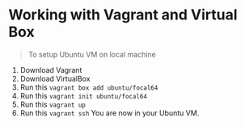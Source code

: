 <h1> Working with Vagrant and Virtual Box </h1>

> To setup Ubuntu VM on local machine  

1. Download Vagrant  
2. Download VirtualBox
3. Run this `vagrant box add ubuntu/focal64`
4. Run this `vagrant init ubuntu/focal64`
5. Run this `vagrant up`
6. Run this `vagrant ssh`
You are now in your Ubuntu VM.
